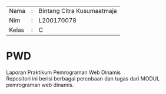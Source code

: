 <table>
  <tr>
    <td>Nama</td>
    <td>:</td>
    <td>Bintang Citra Kusumaatmaja</td>
  </tr>
  <tr>
    <td>Nim</td>
    <td>:</td>
    <td>L200170078</td>
  </tr>
  <tr>
    <td>Kelas</td>
    <td>:</td>
    <td>C</td>
  </tr>
</table>

# PWD
Laporan Praktikum Pemrograman Web Dinamis
<br>
Repositori ini berisi berbagai percobaan dan tugas dari MODUL pemrograman web dinamis.<br>  
  
